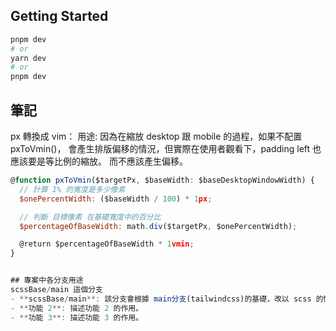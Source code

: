 ## Getting Started

```bash
pnpm dev
# or
yarn dev
# or
pnpm dev
```

## 筆記

px 轉換成 vim：
用途: 因為在縮放 desktop 跟 mobile 的過程，如果不配置 pxToVmin()，
會產生排版偏移的情況，但實際在使用者觀看下，padding left 也應該要是等比例的縮放。
而不應該產生偏移。

```javascript
@function pxToVmin($targetPx, $baseWidth: $baseDesktopWindowWidth) {
  // 計算 1% 的寬度是多少像素
  $onePercentWidth: ($baseWidth / 100) * 1px;

  // 判斷 目標像素 在基礎寬度中的百分比
  $percentageOfBaseWidth: math.div($targetPx, $onePercentWidth);

  @return $percentageOfBaseWidth * 1vmin;
}


## 專案中各分支用途
scssBase/main 這個分支
- **scssBase/main**: 該分支會根據 main分支(tailwindcss)的基礎，改以 scss 的情況去改寫
- **功能 2**: 描述功能 2 的作用。
- **功能 3**: 描述功能 3 的作用。
```
